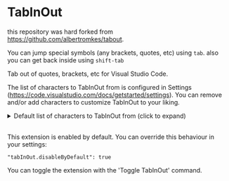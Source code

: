 # TabInOut

this repository was hard forked from https://github.com/albertromkes/tabout.

You can jump special symbols (any brackets, quotes, etc) using `tab`.
also you can get back inside using `shift-tab`


Tab out of quotes, brackets, etc for Visual Studio Code.

The list of characters to TabInOut from is configured in Settings (https://code.visualstudio.com/docs/getstarted/settings).
You can remove and/or add characters to customize TabInOut to your liking.

<details>
    <summary>
        Default list of characters to TabInOut from (click to expand)
    </summary>
    <pre>
        {
            "open": "[",
            "close": "]"
        },
        {
            "open": "{",
            "close": "}"
        },
        {
            "open": "(",
            "close": ")"
        },
        {
            "open": "'",
            "close": "'"
        },
        {
            "open": "\"",
            "close": "\""
        },
        {
            "open": ":",
            "close": ":"
        },
        {
            "open": "=",
            "close": "="
        },
        {
            "open": ">",
            "close": ">"
        },
        {
            "open": "<",
            "close": "<"
        },
        {
            "open": ".",
            "close": "."
        },
        {
            "open": "`",
            "close": "`"
        },
        {
            "open": ";",
            "close": ";"
        }
        </pre>
</details>
<br />

This extension is enabled by default. You can override this behaviour in your settings:

    "tabInOut.disableByDefault": true
	
You can toggle the extension with the 'Toggle TabInOut' command. 





